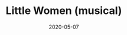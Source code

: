 ---
published: false
cancelled: COVID-19
layout: productions
title: Little Women (musical)
date: 2020-05-07
closing_date: 2020-06-07
Genres:
- Musical
Theatre: Limelight Theatre
show_details:
- Music: Jason Howland - wiki
- Lyrics: Mindi Dickstein - wiki
- Book: Allan Knee - wiki
- Basis: Little Women - wiki, Louisa May Alcott - wiki
Website: https://web.archive.org/web/20200928192759/https://limelight-theatre.org/shows/
showtimes:
- 2020-05-07 19:30:00
- 2020-05-08 19:30:00
- 2020-05-09 19:30:00
- 2020-05-10 14:00:00
- 2020-05-12 19:30:00
- 2020-05-14 19:30:00
- 2020-05-15 19:30:00
- 2020-05-16 19:30:00
- 2020-05-17 14:00:00
- 2020-05-21 19:30:00
- 2020-05-22 19:30:00
- 2020-05-23 19:30:00
- 2020-05-24 14:00:00
- 2020-05-28 19:30:00
- 2020-05-29 19:30:00
- 2020-05-30 19:30:00
- 2020-05-31 14:00:00
- 2020-06-04 19:30:00
- 2020-06-05 19:30:00
- 2020-06-06 19:30:00
- 2020-06-07 14:00:00
cast:
- Beth March:
- Amy March:
- Young Amy March:
- Meg March:
- Jo March:
- Marmee March:
- Mr. John Brooke:
- Professor Bhaer:
- Laurie Laurence:
- Aunt March:
- Mr. Laurence:
- Mrs. Kirk:
- Ensemble:
crew:
- Director: Bob Pritchar
---  